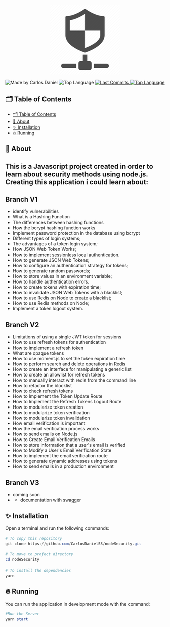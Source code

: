 
<div align="center">
  <br />
  <img src=".github/nodeSecurity.png" width="220" alt="nodeSecurity" />
  <br />
<p>
    <img src="https://img.shields.io/badge/made%20by-Carlos%20DanielS3-2D325E?labelColor=F0DB4F&style=for-the-badge&logo=visual-studio-code&logoColor=2D325E" alt="Made by Carlos Daniel">
    <img alt="Top Language" src="https://img.shields.io/github/languages/top/CarlosDanielS3/nodeSecurity?color=2D325E&labelColor=F0DB4F&style=for-the-badge&logo=node&logoColor=2D325E">
    <a href="https://github.com/CarlosDanielS3/nodeSecurity/commits/main">
      <img alt="Last Commits" src="https://img.shields.io/github/last-commit/CarlosDanielS3/nodeSecurity?color=2D325E&labelColor=F0DB4F&style=for-the-badge&logo=github&logoColor=2D325E">
    </a>
<a href="https://github.com/CarlosDanielS3/nodeSecurity/issues"><img alt="Top Language" src="https://img.shields.io/github/issues-raw/CarlosDanielS3/nodeSecurity?color=2D325E&labelColor=F0DB4F&style=for-the-badge&logo=github&logoColor=2D325E"></a>
  </p>
</div>

## 🗂 Table of Contents
- [🗂 Table of Contents](#-table-of-contents)
- [📑 About](#-about)
- [✨ Installation](#-installation)
- [🔥 Running](#-running)
  
## 📑 About

## This is a Javascript project created in order to learn about security methods using node.js. Creating this application i could learn about:
## Branch V1
* identify vulnerabilities
* What is a Hashing Function
* The differences between hashing functions
* How the bcrypt hashing function works
* Implement password protection in the database using bcrypt
* Different types of login systems;
* The advantages of a token login system;
* How JSON Web Token Works;
* How to implement sessionless local authentication.
* How to generate JSON Web Tokens;
* How to configure an authentication strategy for tokens;
* How to generate random passwords;
* How to store values in an environment variable;
* How to handle authentication errors.
* How to create tokens with expiration time;
* How to invalidate JSON Web Tokens with a blacklist;
* How to use Redis on Node to create a blacklist;
* How to use Redis methods on Node;
* Implement a token logout system.

## Branch V2
* Limitations of using a single JWT token for sessions
* How to use refresh tokens for authentication
* How to implement a refresh token
* What are opaque tokens
* How to use moment.js to set the token expiration time
* How to perform search and delete operations in Redis
* How to create an interface for manipulating a generic list
* How to create an allowlist for refresh tokens
* How to manually interact with redis from the command line
* How to refactor the blocklist
* How to check refresh tokens
* How to Implement the Token Update Route
* How to Implement the Refresh Tokens Logout Route
* How to modularize token creation
* How to modularize token verification
* How to modularize token invalidation
* How email verification is important
* How the email verification process works
* How to send emails on Node.js
* How to Create Email Verification Emails
* How to store information that a user's email is verified
* How to Modify a User's Email Verification State
* How to implement the email verification route
* How to generate dynamic addresses using tokens
* How to send emails in a production environment

## Branch V3
* coming soon
* * documentation with swagger


## ✨ Installation
Open a terminal and run the following commands:

```PowerShell
# To copy this repository
git clone https://github.com/CarlosDanielS3/nodeSecurity.git

# To move to project directory
cd nodeSecurity

# To install the dependencies
yarn
```


## 🔥 Running
You can run the application in development mode with the command:

```Powershell
#Run the Server
yarn start
```
